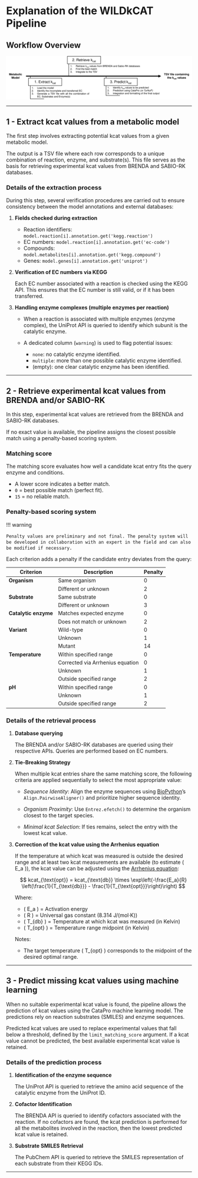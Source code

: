 # Explanation of the WILDkCAT Pipeline

## Workflow Overview

![WILDkCAT Workflow](workflow.svg)

---

## 1 - Extract kcat values from a metabolic model

The first step involves extracting potential kcat values from a given metabolic model. 

The output is a TSV file where each row corresponds to a unique combination of reaction, enzyme, and substrate(s). This file serves as the basis for retrieving experimental kcat values from BRENDA and SABIO-RK databases.

### Details of the extraction process

During this step, several verification procedures are carried out to ensure consistency between the model annotations and external databases:

1. **Fields checked during extraction**

    * Reaction identifiers: `model.reaction[i].annotation.get('kegg.reaction')`
    * EC numbers: `model.reaction[i].annotation.get('ec-code')`
    * Compounds: `model.metabolites[i].annotation.get('kegg.compound')`
    * Genes: `model.genes[i].annotation.get('uniprot')`

2. **Verification of EC numbers via KEGG**

    Each EC number associated with a reaction is checked using the KEGG API. This ensures that the EC number is still valid, or if it has been transferred. 

3. **Handling enzyme complexes (multiple enzymes per reaction)**

    * When a reaction is associated with multiple enzymes (enzyme complex), the UniProt API is queried to identify which subunit is the catalytic enzyme.

    * A dedicated column (`warning`) is used to flag potential issues:
        - `none`: no catalytic enzyme identified.
        - `multiple`: more than one possible catalytic enzyme identified.
        - (empty): one clear catalytic enzyme has been identified.

---

## 2 - Retrieve experimental kcat values from BRENDA and/or SABIO-RK

In this step, experimental kcat values are retrieved from the BRENDA and SABIO-RK databases.

If no exact value is available, the pipeline assigns the closest possible match using a penalty-based scoring system.

### Matching score

The matching score evaluates how well a candidate kcat entry fits the query enzyme and conditions.

* A lower score indicates a better match.
* `0` = best possible match (perfect fit).
* `15` = no reliable match.

### Penalty-based scoring system 

!!! warning 

    Penalty values are preliminary and not final. The penalty system will be developed in collaboration with an expert in the field and can also be modified if necessary.

Each criterion adds a penalty if the candidate entry deviates from the query:

| Criterion            | Description                                           | Penalty |
|----------------------|-------------------------------------------------------|---------|
| **Organism**         | Same organism                                         | 0       |
|                      | Different or unknown                                  | 2       |
| **Substrate**        | Same substrate                                        | 0       |
|                      | Different or unknown                                  | 3       |
| **Catalytic enzyme** | Matches expected enzyme                               | 0       |
|                      | Does not match or unknown                             | 2       |
| **Variant**          | Wild-type                                             | 0       |
|                      | Unknown                                               | 1       |
|                      | Mutant                                                | 14      |
| **Temperature**      | Within specified range                                | 0       |
|                      | Corrected via Arrhenius equation                      | 0       |
|                      | Unknown                                               | 1       |
|                      | Outside specified range                               | 2       |
| **pH**               | Within specified range                                | 0       |
|                      | Unknown                                               | 1       |
|                      | Outside specified range                               | 2       |
    
### Details of the retrieval process

1. **Database querying**

    The BRENDA and/or SABIO-RK databases are queried using their respective APIs. Queries are performed based on EC numbers.

2. **Tie-Breaking Strategy**

    When multiple kcat entries share the same matching score, the following criteria are applied sequentially to select the most appropriate value:

    * *Sequence Identity*: Align the enzyme sequences using [BioPython](https://biopython.org)’s `Align.PairwiseAligner()` and prioritize higher sequence identity.
    
    * *Organism Proximity*: Use `Entrez.efetch()` to determine the organism closest to the target species.
    
    * *Minimal kcat Selection*: If ties remains, select the entry with the lowest kcat value.

3. **Correction of the kcat value using the Arrhenius equation**

    If the temperature at which kcat was measured is outside the desired range and at least two kcat measurements are available (to estimate \( E_a \)), the kcat value can be adjusted using the [Arrhenius equation](https://en.wikipedia.org/wiki/Arrhenius_equation):

    $$
    kcat_{\text{opt}} = kcat_{\text{db}} \times \exp\left(-\frac{E_a}{R} \left(\frac{1}{T_{\text{db}}} - \frac{1}{T_{\text{opt}}}\right)\right)
    $$

    Where:

    - \( E_a \) = Activation energy
    - \( R \) = Universal gas constant (8.314 J/(mol·K))
    - \( T_{db} \) = Temperature at which kcat was measured (in Kelvin)
    - \( T_{opt} \) = Temperature range midpoint (in Kelvin)

    Notes: 

    *  The target temperature \( T_{opt} \) corresponds to the midpoint of the desired optimal range.

---

## 3 - Predict missing kcat values using machine learning

When no suitable experimental kcat value is found, the pipeline allows the prediction of kcat values using the CataPro machine learning model.
The predictions rely on reaction substrates (SMILES) and enzyme sequences. 

Predicted kcat values are used to replace experimental values that fall below a threshold, defined by the `limit_matching_score` argument.
If a kcat value cannot be predicted, the best available experimental kcat value is retained.

### Details of the prediction process

1. **Identification of the enzyme sequence**

    The UniProt API is queried to retrieve the amino acid sequence of the catalytic enzyme from the UniProt ID.

2. **Cofactor Identification**

    The BRENDA API is queried to identify cofactors associated with the reaction. If no cofactors are found, the kcat prediction is performed for all the metabolites involved in the reaction, then the lowest predicted kcat value is retained.

3. **Substrate SMILES Retrieval**

    The PubChem API is queried to retrieve the SMILES representation of each substrate from their KEGG IDs.

---